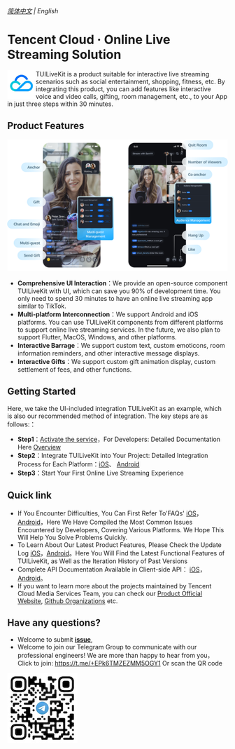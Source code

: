 _[简体中文](README-zh_CN.md) | English_

# Tencent Cloud · Online Live Streaming Solution


<img src="Preview/logo.png" align="left" width=65 height=65>TUILiveKit is a product suitable for interactive live streaming scenarios such as social entertainment, shopping, fitness, etc. By integrating this product, you can add features like interactive voice and video calls, gifting, room management, etc., to your App in just three steps within 30 minutes.

## Product Features

<p align="center">
  <img src="Preview/tuilivekit-zh.png"/>
</p>

- **Comprehensive UI Interaction**：We provide an open-source component TUILiveKit with UI, which can save you 90% of development time. You only need to spend 30 minutes to have an online live streaming app similar to TikTok.
- **Multi-platform Interconnection**：We support Android and iOS platforms. You can use TUILiveKit components from different platforms to support online live streaming services. In the future, we also plan to support Flutter, MacOS, Windows, and other platforms.
- **Interactive Barrage**：We support custom text, custom emoticons, room information reminders, and other interactive message displays.
- **Interactive Gifts**：We support custom gift animation display, custom settlement of fees, and other functions.



## Getting Started

Here, we take the UI-included integration TUILiveKit as an example, which is also our recommended method of integration. The key steps are as follows:：

- **Step1**：[Activate the service](https://www.tencentcloud.com/document/product/647/60033)，For Developers: Detailed Documentation Here [Overview](https://www.tencentcloud.com/document/product/647/60034) 
- **Step2**：Integrate TUILiveKit into Your Project: Detailed Integration Process for Each Platform：[iOS](https://www.tencentcloud.com/document/product/647/60036)、 [Android ](https://www.tencentcloud.com/document/product/647/60037)
- **Step3**：Start Your First Online Live Streaming Experience



## Quick link

- If You Encounter Difficulties, You Can First Refer To'FAQs' [iOS](https://www.tencentcloud.com/document/product/647/60048)，[Android](https://www.tencentcloud.com/document/product/647/60043)，Here We Have Compiled the Most Common Issues Encountered by Developers, Covering Various Platforms. We Hope This Will Help You Solve Problems Quickly.
- To Learn About Our Latest Product Features, Please Check the Update Log [iOS](https://www.tencentcloud.com/document/product/647/60047)，[Android](https://www.tencentcloud.com/document/product/647/60042)。Here You Will Find the Latest Functional Features of TUILiveKit, as Well as the Iteration History of Past Versions
- Complete API Documentation Available in Client-side API： [iOS](https://www.tencentcloud.com/document/product/647/60046)，[Android](https://www.tencentcloud.com/document/product/647/60041)。
- If you want to learn more about the projects maintained by Tencent Cloud  Media Services Team, you can check our [Product Official Website](https://trtc.io/), [Github Organizations](https://github.com/LiteAVSDK) etc.


## Have any questions?
- Welcome to submit [**issue**](https://github.com/tencentyun/TUILiveRoom/issues),  
- Welcome to join our Telegram Group to communicate with our professional engineers! We are more than happy to hear from you，Click to join: https://t.me/+EPk6TMZEZMM5OGY1
Or scan the QR code 
<img src="Preview/telegram-code.jpg"/>
